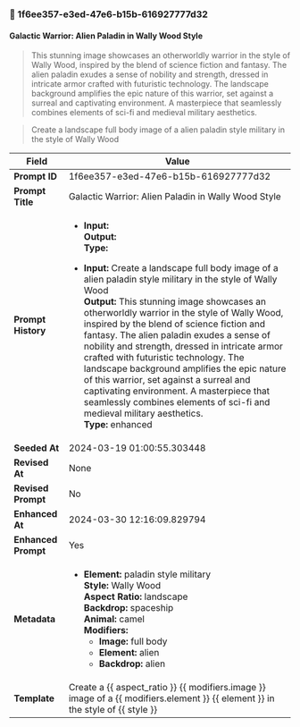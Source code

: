 

### 📜 1f6ee357-e3ed-47e6-b15b-616927777d32

#### Galactic Warrior: Alien Paladin in Wally Wood Style

> This stunning image showcases an otherworldly warrior in the style of Wally Wood, inspired by the blend of science fiction and fantasy. The alien paladin exudes a sense of nobility and strength, dressed in intricate armor crafted with futuristic technology. The landscape background amplifies the epic nature of this warrior, set against a surreal and captivating environment. A masterpiece that seamlessly combines elements of sci-fi and medieval military aesthetics.

> Create a landscape full body image of a alien paladin style military in the style of Wally Wood

| Field          | Value                                                                                                                                                                      |
|----------------|----------------------------------------------------------------------------------------------------------------------------------------------------------------------------|
| **Prompt ID**  | 1f6ee357-e3ed-47e6-b15b-616927777d32                                                                                                                                                            |
| **Prompt Title**  | Galactic Warrior: Alien Paladin in Wally Wood Style                                                                                                                                                            |
| **Prompt History** | <ul><li>**Input:**  <br> **Output:**  <br> **Type:** </li></ul><ul><li>**Input:** Create a landscape full body image of a alien paladin style military in the style of Wally Wood <br> **Output:** This stunning image showcases an otherworldly warrior in the style of Wally Wood, inspired by the blend of science fiction and fantasy. The alien paladin exudes a sense of nobility and strength, dressed in intricate armor crafted with futuristic technology. The landscape background amplifies the epic nature of this warrior, set against a surreal and captivating environment. A masterpiece that seamlessly combines elements of sci-fi and medieval military aesthetics. <br> **Type:** enhanced</li></ul> |
| **Seeded At** | 2024-03-19 01:00:55.303448                                                                                                                                                   |
| **Revised At** | None                                                                                                                                                   |
| **Revised Prompt** | No                                                                                                                                                                      |
| **Enhanced At** | 2024-03-30 12:16:09.829794                                                                                                                                                  |
| **Enhanced Prompt** | Yes                                                                                                                                                                    |
| **Metadata**   | <ul><li>**Element:** paladin style military <br> **Style:** Wally Wood <br> **Aspect Ratio:** landscape <br> **Backdrop:** spaceship <br> **Animal:** camel <br> **Modifiers:**<ul><li>**Image:** full body</li><li>**Element:** alien</li><li>**Backdrop:** alien</li></ul></li></ul> |
| **Template**   | Create a {{ aspect_ratio }} {{ modifiers.image }} image of a {{ modifiers.element }} {{ element }} in the style of {{ style }}                                                                                                                                           |


